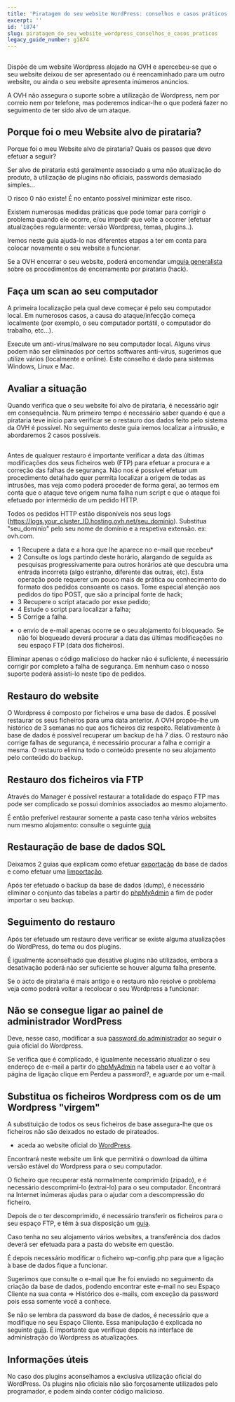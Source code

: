 ```yaml
---
title: 'Piratagem do seu website WordPress: conselhos e casos práticos'
excerpt: ''
id: '1874'
slug: piratagem_do_seu_website_wordpress_conselhos_e_casos_praticos
legacy_guide_number: g1874
---
```



## 
Dispõe de um website Wordpress alojado na OVH e apercebeu-se que o seu website deixou de ser apresentado ou é reencaminhado para um outro website, ou ainda o seu website apresenta inúmeros anúncios.

A OVH não assegura o suporte sobre a utilização de Wordpress, nem por correio nem por telefone, mas poderemos indicar-lhe o que poderá fazer no seguimento de ter sido alvo de um ataque.


## Porque foi o meu Website alvo de pirataria?
Porque foi o meu Website alvo de pirataria? Quais os passos que devo efetuar a seguir?

Ser alvo de pirataria está geralmente associado a uma não atualização do produto, à utilização de plugins não oficiais, passwords demasiado simples...

O risco 0 não existe! É no entanto possível minimizar este risco.

Existem numerosas medidas práticas que pode tomar para corrigir o problema quando ele ocorre, e/ou impedir que volte a ocorrer (efetuar atualizações regularmente: versão Wordpress, temas, plugins..).

Iremos neste guia ajudá-lo nas diferentes etapas a ter em conta para colocar novamente o seu website a funcionar.

Se a OVH encerrar o seu website, poderá encomendar um[guia generalista](https://www.ovh.pt/g1392.procedimento-encerramento-devido-a-hack-ovh) sobre os procedimentos de encerramento por pirataria (hack).


## Faça um scan ao seu computador
A primeira localização pela qual deve começar é pelo seu computador local.
Em numerosos casos, a causa do ataque/infecção começa localmente (por exemplo, o seu computador portátil, o computador do trabalho, etc...).

Execute um anti-vírus/malware no seu computador local. Alguns vírus podem não ser eliminados por certos softwares anti-vírus, sugerimos que utilize vários (localmente e online). Este conselho é dado para sistemas Windows, Linux e Mac.


## Avaliar a situação
Quando verifica que o seu website foi alvo de pirataria, é necessário agir em consequência.
Num primeiro tempo é necessário saber quando é que a pirataria teve inicio para verificar se o restauro dos dados feito pelo sistema da OVH é possível.
No seguimento deste guia iremos localizar a intrusão, e abordaremos 2 casos possíveis.


## 
Antes de qualquer restauro é importante verificar a data das últimas modificações dos seus ficheiros web (FTP) para efetuar a procura e a correção das falhas de segurança.
Não nos é possível efetuar um procedimento detalhado quer permita localizar a origem de todas as intrusões, mas veja como poderá proceder de forma geral, ao termos em conta que o ataque teve origem numa falha num script e que o ataque foi efetuado por intermédio de um pedido HTTP.

Todos os pedidos HTTP estão disponíveis nos seus logs (https://logs.your_cluster_ID.hosting.ovh.net/seu_dominio).
Substitua "seu_dominio" pelo seu nome de domínio e a respetiva extensão. ex: ovh.com.

- 1 Recupere a data e a hora que lhe aparece no e-mail que recebeu*
- 2 Consulte os logs partindo deste horário, alargando de seguida as pesquisas progressivamente para outros horários até que descubra uma entrada incorreta (algo estranho, diferente das outras, etc). Esta operação pode requerer um pouco mais de prática ou conhecimento do formato dos pedidos consoante os casos. Tome especial atenção aos pedidos do tipo POST, que são a principal fonte de hack;
- 3 Recupere o script atacado por esse pedido;
- 4 Estude o script para localizar a falha;
- 5 Corrige a falha.


* o envio de e-mail apenas ocorre se o seu alojamento foi bloqueado. Se não foi bloqueado deverá procurar a data das últimas modificações no seu espaço FTP (data dos ficheiros).

Eliminar apenas o código malicioso do hacker não é suficiente, é necessário corrigir por completo a falha de segurança.
Em nenhum caso o nosso suporte poderá assisti-lo neste tipo de pedidos.


## Restauro do website
O Wordpress é composto por ficheiros e uma base de dados. É possível restaurar os seus ficheiros para uma data anterior. A OVH propõe-lhe um histórico de 3 semanas no que aos ficheiros diz respeito. Relativamente à base de dados é possível recuperar um backup de há 7 dias.
O restauro não corrige falhas de segurança, é necessário procurar a falha e corrigir a mesma.
O restauro elimina todo o conteúdo presente no seu alojamento pelo conteúdo do backup.


## Restauro dos ficheiros via FTP
Através do Manager é possível restaurar a totalidade do espaço FTP mas pode ser complicado se possui domínios associados ao mesmo alojamento.

É então preferível restaurar somente a pasta caso tenha vários websites num mesmo alojamento: consulte o seguinte  [guia](https://www.ovh.pt/g1593.recuperacao-backup-inteiro-ou-de-um-ficheiro-especifico-via-ftp-via-filezilla)


## Restauração de base de dados SQL
Deixamos 2 guias que explicam como efetuar [exportação](https://www.ovh.pt/g1394.exportacao-de-base-de-dados) da base de dados e como efetuar uma [limportação](https://www.ovh.pt/g1393.importacao-de-base-de-dados-mysql).

Após ter efetuado o backup da base de dados (dump), é necessário eliminar o conjunto das tabelas a partir do [phpMyAdmin](https://phpmyadmin.ovh.net) a fim de poder importar o seu backup.


## Seguimento do restauro
Após ter efetuado um restauro deve verificar se existe alguma atualizações do WordPress, do tema ou dos plugins.

É igualmente aconselhado que desative plugins não utilizados, embora a desativação poderá não ser suficiente se houver alguma falha presente.

Se o acto de pirataria é mais antigo e o restauro não resolve o problema veja como poderá voltar a recolocar o seu Wordpress a funcionar:

## Não se consegue ligar ao painel de administrador WordPress
Deve, nesse caso, modificar a sua [password do administrador](https://codex.wordpress.org/) ao seguir o guia oficial do Wordpress.

Se verifica que é complicado, é igualmente necessário atualizar o seu endereço de e-mail a partir do [phpMyAdmin](https://phpmyadmin.ovh.net) na tabela user e ao voltar à página de ligação clique em Perdeu a password?, e aguarde por um e-mail.


## Substitua os ficheiros Wordpress com os de um Wordpress "virgem"
A substituição de todos os seus ficheiros de base assegura-lhe que os ficheiros não são deixados no estado de pirateados.

- aceda ao website oficial do [WordPress](https://pt.wordpress.org/).


Encontrará neste website um link que permitirá o download da última versão estável do Wordpress para o seu computador.

O ficheiro que recuperar está normalmente comprimido (zipado), e é necessário descomprimi-lo (extrai-lo) para o seu computador. Encontrará na Internet inúmeras ajudas para o ajudar com a descompressão do ficheiro.

Depois de o ter descomprimido, é necessário transferir os ficheiros para o seu espaço FTP, e têm à sua disposição um [guia](https://www.ovh.pt/g1374.colocar-o-meu-site-online).

Caso tenha no seu alojamento vários websites, a transferência dos dados deverá ser efetuada para a pasta do website em questão.

É depois necessário modificar o ficheiro wp-config.php para que a ligação à base de dados fique a funcionar.

Sugerimos que consulte o e-mail que lhe foi enviado no seguimento da criação da base de dados, podendo encontrar este e-mail no seu Espaço Cliente na sua conta => Histórico dos e-mails, com exceção da password pois essa somente você a conhece.

Se não se lembra da password da base de dados, é necessário que a modifique no seu Espaço Cliente. Essa manipulação é explicada no seguinte [guia](https://www.ovh.pt/g1374.colocar-o-meu-site-online).
É importante que verifique depois na interface de administração do Wordpress as atualizações.


## Informações úteis
No caso dos plugins aconselhamos a exclusiva utilização oficial do WordPress. Os plugins não oficiais não são forçosamente utilizados pelo programador, e podem ainda conter código malicioso.

